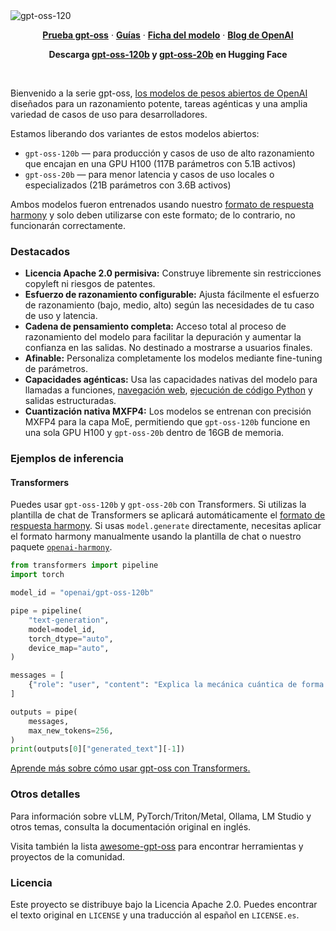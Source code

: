 <img alt="gpt-oss-120" src="./docs/gpt-oss.svg">
<p align="center">
  <a href="https://gpt-oss.com"><strong>Prueba gpt-oss</strong></a> ·
  <a href="https://cookbook.openai.com/topic/gpt-oss"><strong>Guías</strong></a> ·
  <a href="https://openai.com/index/gpt-oss-model-card"><strong>Ficha del modelo</strong></a> ·
  <a href="https://openai.com/index/introducing-gpt-oss/"><strong>Blog de OpenAI</strong></a>
</p>
<p align="center">
  <strong>Descarga <a href="https://huggingface.co/openai/gpt-oss-120b">gpt-oss-120b</a> y <a href="https://huggingface.co/openai/gpt-oss-20b">gpt-oss-20b</a> en Hugging Face</strong>
</p>

<br>

Bienvenido a la serie gpt-oss, [los modelos de pesos abiertos de OpenAI](https://openai.com/open-models/) diseñados para un razonamiento potente, tareas agénticas y una amplia variedad de casos de uso para desarrolladores.

Estamos liberando dos variantes de estos modelos abiertos:

- `gpt-oss-120b` — para producción y casos de uso de alto razonamiento que encajan en una GPU H100 (117B parámetros con 5.1B activos)
- `gpt-oss-20b` — para menor latencia y casos de uso locales o especializados (21B parámetros con 3.6B activos)

Ambos modelos fueron entrenados usando nuestro [formato de respuesta harmony][harmony] y solo deben utilizarse con este formato; de lo contrario, no funcionarán correctamente.

### Destacados

- **Licencia Apache 2.0 permisiva:** Construye libremente sin restricciones copyleft ni riesgos de patentes.
- **Esfuerzo de razonamiento configurable:** Ajusta fácilmente el esfuerzo de razonamiento (bajo, medio, alto) según las necesidades de tu caso de uso y latencia.
- **Cadena de pensamiento completa:** Acceso total al proceso de razonamiento del modelo para facilitar la depuración y aumentar la confianza en las salidas. No destinado a mostrarse a usuarios finales.
- **Afinable:** Personaliza completamente los modelos mediante fine-tuning de parámetros.
- **Capacidades agénticas:** Usa las capacidades nativas del modelo para llamadas a funciones, [navegación web](#browser), [ejecución de código Python](#python) y salidas estructuradas.
- **Cuantización nativa MXFP4:** Los modelos se entrenan con precisión MXFP4 para la capa MoE, permitiendo que `gpt-oss-120b` funcione en una sola GPU H100 y `gpt-oss-20b` dentro de 16GB de memoria.

### Ejemplos de inferencia

#### Transformers

Puedes usar `gpt-oss-120b` y `gpt-oss-20b` con Transformers. Si utilizas la plantilla de chat de Transformers se aplicará automáticamente el [formato de respuesta harmony][harmony]. Si usas `model.generate` directamente, necesitas aplicar el formato harmony manualmente usando la plantilla de chat o nuestro paquete [`openai-harmony`][harmony].

```python
from transformers import pipeline
import torch

model_id = "openai/gpt-oss-120b"

pipe = pipeline(
    "text-generation",
    model=model_id,
    torch_dtype="auto",
    device_map="auto",
)

messages = [
    {"role": "user", "content": "Explica la mecánica cuántica de forma clara y concisa."},
]

outputs = pipe(
    messages,
    max_new_tokens=256,
)
print(outputs[0]["generated_text"][-1])
```

[Aprende más sobre cómo usar gpt-oss con Transformers.](https://cookbook.openai.com/articles/gpt-oss/run-transformers)

### Otros detalles

Para información sobre vLLM, PyTorch/Triton/Metal, Ollama, LM Studio y otros temas, consulta la documentación original en inglés.

Visita también la lista [awesome-gpt-oss](awesome-gpt-oss.es.md) para encontrar herramientas y proyectos de la comunidad.

### Licencia

Este proyecto se distribuye bajo la Licencia Apache 2.0. Puedes encontrar el texto original en `LICENSE` y una traducción al español en `LICENSE.es`.

[harmony]: https://github.com/openai/harmony
